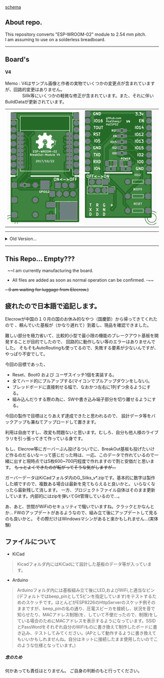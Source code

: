 [schema](ESP-WROOM-02_BreakOut)

## About repo. ##
  
  
This repository converts "ESP-WROOM-02" module to 2.54 mm pitch.  
I am assuming to use on a solderless breadboard.

---
## Board's ##

#### V4 ####

Memo : V4はサンプル画像と作者の実物でいくつかの変更点が含まれていますが、回路的変更はありません。<br>
　　　　Sillk等にいくつかの軽微な修正が含まれています。また、それに伴いBuildDataが更新されています。

<table>
    <tr>
        <td>
            <img src="/doc/HsESP02-V4_Top.png" alt="Top View(image)" width="320px">
        </td>
        <td>
            <img src="/doc/HsESP02-V4_Bottom.png" alt="Bottom View(image)" width="320px">
        </td>
    </tr>
</table>

<!--
[schema]
-->

---

<details>
<summary>Old Version...</summary>

#### V3 ####

<table>
    <tr>
        <td>
            <img src="/doc/HsESP02-V3_Top.png" alt="Top View(image)" width="320px">
        </td>
        <td>
            <img src="/doc/HsESP02-V3_Bottom.png" alt="Bottom View(image)" width="320px">
        </td>
    </tr>
</table>

<!--
[schema]
-->

---

#### V2 ####

<table>
    <tr>
        <td>
            <img src="/doc/esp-wroom-02_BO_top.png" alt="Top View(image)" width="320px">
        </td>
        <td>
            <img src="/doc/esp-wroom-02_BO_bottom.png" alt="Bottom View(image)" width="320px">
        </td>
    </tr>
</table>

<!--
[schema]
-->

</details>

---
  
  
## This Repo... Empty??? ##
  
~~I am currently manufacturing the board.
- All files are added as soon as normal operation can be confirmed. -~~

~~- (I am waiting for luggage from Elecrow.)~~

## 疲れたので日本語で追記します。 ##

Elecrowが中国の１０月の国のお休み的なやつ（国慶節）から帰ってきてくれたので
、頼んでいた基板が（かなり遅れて）到着し、現品を確認できました。

難しい部分を極力省いて、比較的小型で最小限の機能のブレークアウト基板を開発することが目的でしたので、
回路的に動作しない等のエラーはありませんでした。
そもそもAutoRoutingも使ってるので、失敗する要素が少ないんですが、やっぱり不安でして。

今回の目標であった、
* Reset、Boot0 および ユーザスイッチ1個を実装する。
* 全てハード的にプルアップする(マイコンでプルアップダウンをしない)。
* ブレッドボードに直接刺せる幅で、なおかつ左右に1列ずつ余るようにする。
* 組み込んだりする際の為に、SWや書き込み端子部分を切り離せるようにする。

今回の製作で目標はとりあえず達成できたと思われるので、
設計データ等をバックアップも兼ねてアップロードして置きます。

利用は自由ですし、改変も問題ないと思います。むしろ、自分も他人様のライブラリを引っ張ってきて作っている身です。

もし、Elecrow等にガーバーぶん投げるついでに、BreakOut基板も投げたいけど作るのだるいなーって感じだった時は、一応、このデータで作れているので一緒に出すと現時点では5枚600~700円程度で作れますので割と安価だと思います。
~~もっとよくできたのが転がってそうな気がしますが…~~

ガーバーデータはKiCadフォルダ内のG_Silks_v*.zipです。基本的に数字は製作した順ですので、複数ある場合は最新を見てもらえると良いかと。
いらなくなったら最新残して消します。
一方、プロジェクトファイル自体はそのまま更新しています。内部的にはzipを弾いてGit管理しているので…。

あ、あと、世間がWiFiのセキュリティで騒いでいますね。クラックとかなんとか…
FWのアップデートがあるようなので、組み立て後にアップデートして見るのも良いかと。
その際だけはWindowsマシンがあると楽かもしれません…(実体験)

##  ファイルについて ##

* KiCad
> Kicadフォルダ内にはKiCadにて設計した基板のデータ等が入っています。

* Arduino
> Arduinoフォルダ内には基板組み立て後にLED,およびWiFi,と適当なピン(デフォルトではbeep_pinとして5ピンを指定しています)をテストするためのスケッチです。ほとんどがESP8226のHttpServerのスケッチ例そのままですが、beep_pinの名の通り、圧電スピーカを接続し、状況を音で知らせたり、MACアドレス制限(を、していて不便だったので、制限)をしている場合のためにMACアドレスを表示するようになっています。SSIDとPassWordをそれぞれ自分のWiFiものに書き換えて制作したボードに書き込み、テストしてみてください。(APとして動作するように書き換えてもいいかもしれませんね。自分はネットに接続したまま使用したいのでこのような仕様となっています。)


##### 念のため #####
何かあっても責任はとりません。
ご自身の判断のもと行ってください。

